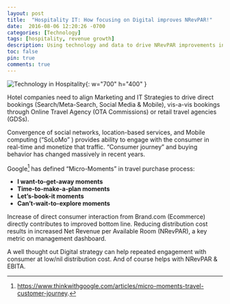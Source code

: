 ```yaml
---
layout: post
title:  "Hospitality IT: How focusing on Digital improves NRevPAR!"
date:  2016-08-06 12:20:26 -0700
categories: [Technology]
tags: [hospitality, revenue growth]
description: Using technology and data to drive NRevPAR improvements in hospitality industry
toc: false
pin: true
comments: true
---
```


![Technology in Hospitality](https://ketanhm.github.io/images/hotel-it.jpeg){: w="700" h="400" }

Hotel companies need to align Marketing and IT Strategies to drive direct bookings (Search/Meta-Search, Social Media & Mobile), vis-a-vis bookings through Online Travel Agency (OTA Commissions) or retail travel agencies (GDSs).

Convergence of social networks, location-based services, and Mobile computing (“SoLoMo” ) provides ability to engage with the consumer in real-time and monetize that traffic. “Consumer journey” and buying behavior has changed massively in recent years.

Google[^1] has defined “Micro-Moments” in travel purchase process:

- **I want-to-get-away moments**
- **Time-to-make-a-plan moments** 
- **Let’s-book-it moments**
- **Can’t-wait-to-explore moments**

[^1]: https://www.thinkwithgoogle.com/articles/micro-moments-travel-customer-journey.

Increase of direct consumer interaction from Brand.com (Ecommerce) directly contributes to improved bottom line.  Reducing distribution cost results in increased Net Revenue per Available Room (NRevPAR), a key metric on management dashboard.

A well thought out Digital strategy can help repeated engagement with consumer at low/nil distribution cost. And of course helps with NRevPAR & EBITA.
